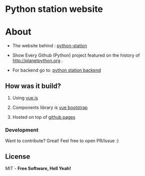# Python station website
# About
* The website behind : [python-station]

* Show Every Github (Python) project featured on the history of <http://planetpython.org> .
 
* For backend go to: [python station backend]



## How was it build?

1. Using [vue.js]

2. Components library is [vue bootstrap]

3. Hosted on top of [github pages]
 

### Development

Want to contribute? Great!
Feel free to open PR/Issue :)

License
----

MIT - **Free Software, Hell Yeah!**

[//]: #URLs

   [python-station]: <http://python-station.etlsh.com/>
   [vue.js]: <https://vuejs.org/>
   [vue bootstrap]: <https://bootstrap-vue.js.org/>
   [python station backend]: <https://github.com/itielshwartz/python-station-backend>
   [github pages]: <http://blog.toast38coza.me/documenting-your-vuejs-project-with-github-pages/>

